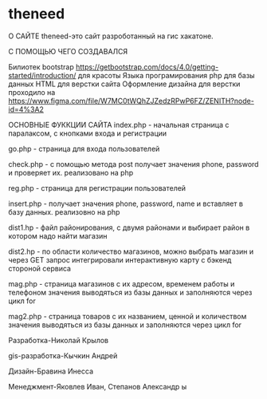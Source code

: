 # theneed
О САЙТЕ theneed-это сайт разроботанный на гис хакатоне.

С ПОМОЩЬЮ ЧЕГО СОЗДАВАЛСЯ

Билиотек bootstrap https://getbootstrap.com/docs/4.0/getting-started/introduction/ для красоты Языка програмирования php для базы данных HTML для верстки сайта Оформление дизайна для верстки проходило на https://www.figma.com/file/W7MC0tWQhZJZedzRPwP6FZ/ZENITH?node-id=4%3A2

ОСНОВНЫЕ ФУККЦИИ САЙТА
index.php - начальная страница с паралаксом, с кнопками входа и регистрации

go.php - страница для входа пользователей

check.php - с помощью метода post получает значения phone, password и проверяет их. реализовано на php

reg.php - страница для регистрации пользователей

insert.php - получает значения phone, password, name и вставляет в базу данных. реализовно на php

dist1.hp - файл районирования, с двумя районами и выбирает район в котором надо найти магазин

dist2.hp - по области количество магазинов, можно выбрать магазин и через GET запрос интегрировали интерактивную карту с бэкенд стороной сервиса

mag.php - страница магазинов с их адресом, временем работы и телефоном значения выводяться из базы данных и заполняются через цикл for

mag2.php - страница товаров с их названием, ценной и количеством значения выводяться из базы данных и заполняются через цикл for

Разработка-Николай Крылов 

gis-разработка-Кычкин Андрей

Дизайн-Бравина Инесса

Менеджмент-Яковлев Иван, Степанов Александр 
ы
